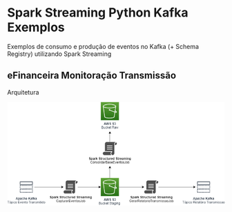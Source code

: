 # Spark Streaming Python Kafka Exemplos
Exemplos de consumo e produção de eventos no Kafka (+ Schema Registry) utilizando Spark Streaming

## eFinanceira Monitoração Transmissão

Arquitetura

![efinanceira-monitoracao-transmissao](efinanceira-monitoracao-transmissao/media/efinanceira-monitoracao-transmissao.png)